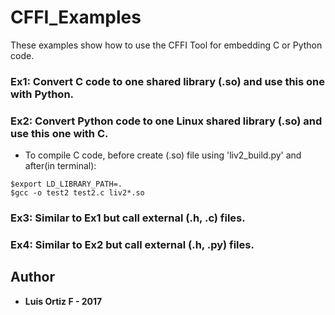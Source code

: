 # CFFI_Examples
These examples show how to use the CFFI Tool for embedding C or Python code.

### Ex1: Convert C code to one shared library (.so) and use this one with Python.
### Ex2: Convert Python code to one Linux shared library (.so) and use this one with C.
* To compile C code, before create (.so) file using 'liv2_build.py' and after(in terminal):
```
$export LD_LIBRARY_PATH=.
$gcc -o test2 test2.c liv2*.so
```
### Ex3: Similar to Ex1 but call external (.h, .c) files.
### Ex4: Similar to Ex2 but call external (.h, .py) files.  

## Author
* **Luis Ortiz F - 2017**

